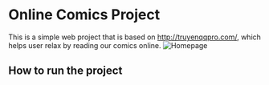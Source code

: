 # Online Comics Project

This is a simple web project that is based on http://truyenqqpro.com/,
which helps user relax by reading our comics online.
![Homepage](https://user-images.githubusercontent.com/46386624/164059885-a071c366-635c-44af-a43a-66ac060f3d12.png)

## How to run the project

